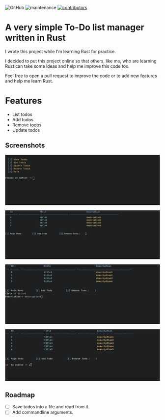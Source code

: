 ![GitHub](https://img.shields.io/github/license/tiagorcorreia/rtodo)
![maintenance](https://img.shields.io/maintenance/yes/2022)
[![contributors](https://img.shields.io/github/contributors/tiagorcorreia/rtodo)](https://github.com/hoodie/notify-rust/graphs/contributors)

# A very simple To-Do list manager written in Rust

I wrote this project while I'm learning Rust for practice.

I decided to put this project online so that others, like me, who are learning Rust can
take some ideas and help me improve this code too.

Feel free to open a pull request to improve the code or to add
new features and help me learn Rust.

# Features

- List todos
- Add todos
- Remove todos
- Update todos

## Screenshots
<p align="center"><img src="/img/menu.jpg?raw=true"/></p>
<p align="center"><img src="/img/sub_menu.jpg?raw=true"/></p>
<p align="center"><img src="/img/add_todo.jpg?raw=true"/></p>
<p align="center"><img src="/img/remove_todo.jpg?raw=true"/></p>

## Roadmap

- [ ] Save todos into a file and read from it.
- [ ] Add commandline arguments.
